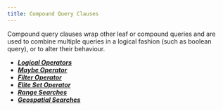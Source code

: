 ```yaml
---
title: Compound Query Clauses
---
```


Compound query clauses wrap other leaf or compound queries and are used to
combine multiple queries in a logical fashion (such as boolean query), or to
alter their behaviour.

* [**_Logical Operators_**](logical-operators)
* [**_Maybe Operator_**](maybe-operator)
* [**_Filter Operator_**](filter-operator)
* [**_Elite Set Operator_**](elite-set-operator)
* [**_Range Searches_**](range-searches)
* [**_Geospatial Searches_**](geospatial-searches)


<!--
* `_max`          - Pick the maximum weight of any subquery. This matches the
                    same documents as a `_or`, but the weight contributed is
                    the maximum weight from any matching subquery (for `_or`,
                    it's the sum of the weights from the matching subqueries).
* `_wildcard`     - Wildcard expansion.
* `_scale_weight` -
* `_synonym`      -
 -->
